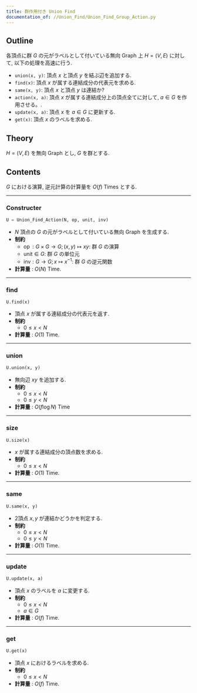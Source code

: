 ```yaml
---
title: 群作用付き Union Find
documentation_of: //Union_Find/Union_Find_Group_Action.py
---
```


## Outline

各頂点に群 $G$ の元がラベルとして付いている無向 Graph 上 $H = (V, E)$ に対して, 以下の処理を高速に行う.

* `union(x, y)`: 頂点 $x$ と頂点 $y$ を結ぶ辺を追加する.
* `find(x)`: 頂点 $x$ が属する連結成分の代表元を求める.
* `same(x, y)`: 頂点 $x$ と頂点 $y$ は連結か?
* `action(x, a)`: 頂点 $x$ が属する連結成分上の頂点全てに対して, $a \in G$ を作用させる。.
* `update(x, a)`: 頂点 $x$ を $a \in G$ に更新する.
* `get(x)`: 頂点 $x$ のラベルを求める.

## Theory

$H = (V,E)$ を無向 Graph とし, $G$ を群とする.

## Contents

$G$ における演算, 逆元計算の計算量を $O(f)$ Times とする.

---

### Constructer

```Python
U = Union_Find_Action(N, op, unit, inv)
```

* $N$ 頂点の $G$ の元がラベルとして付いている無向 Graph を生成する.
* **制約**
  * $\operatorname{op}: G \times G \to G; (x, y) \mapsto xy$: 群 $G$ の演算
  * $\mathrm{unit} \in G$: 群 $G$ の単位元
  * $\mathrm{inv}: G \to G; x \mapsto x^{-1}$: 群 $G$ の逆元関数
* **計算量** : $O(N)$ Time.

---

### find

```Pyhon
U.find(x)
```

* 頂点 $x$ が属する連結成分の代表元を返す.
* **制約**
  * $0 \leq x \lt N$
* **計算量** : $O(1)$ Time.

---

### union

```Python
U.union(x, y)
```

* 無向辺 $xy$ を追加する.
* **制約**
  * $0 \leq x \lt N$
  * $0 \leq y \lt N$
* **計算量** : $O(f \log N)$ Time

---

### size

```Python
U.size(x)
```

* $x$ が属する連結成分の頂点数を求める.
* **制約**
  * $0 \leq x \lt N$
* **計算量** : $O(1)$ Time.

---

### same

```Python
U.same(x, y)
```

* 2頂点 $x,y$ が連結かどうかを判定する.
* **制約**
  * $0 \leq x \lt N$
  * $0 \leq y \lt N$
* **計算量** : $O(1)$ Time.

---

### update

```Python
U.update(x, a)
```

* 頂点 $x$ のラベルを $a$ に変更する.
* **制約**
  * $0 \leq x \lt N$
  * $a \in G$
* **計算量** : $O(f)$ Time.

---

### get

```Python
U.get(x)
```

* 頂点 $x$ におけるラベルを求める.
* **制約**
  * $0 \leq x \lt N$
* **計算量** : $O(f)$ Time.
